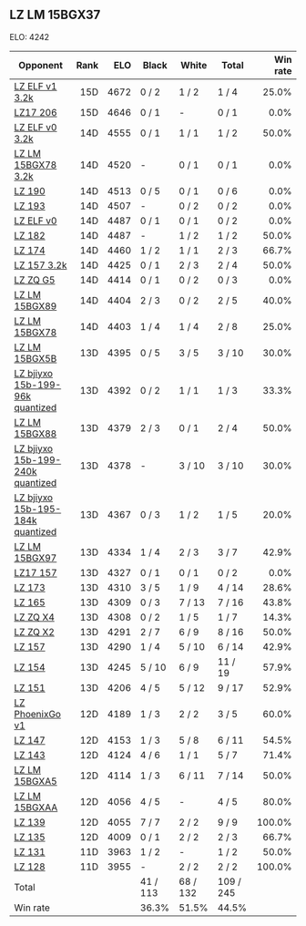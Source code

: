 ## LZ LM 15BGX37 ##

ELO: 4242

Opponent | Rank | ELO | Black | White | Total | Win rate
---------|-----:|----:|-------|-------|-------|-------:
[LZ ELF v1 3.2k](LZ%20ELF%20v1%203.2k.md) | 15D | 4672 | 0 / 2 | 1 / 2 | 1 / 4 | 25.0%
[LZ17 206](LZ17%20206.md) | 15D | 4646 | 0 / 1 | - | 0 / 1 | 0.0%
[LZ ELF v0 3.2k](LZ%20ELF%20v0%203.2k.md) | 14D | 4555 | 0 / 1 | 1 / 1 | 1 / 2 | 50.0%
[LZ LM 15BGX78 3.2k](LZ%20LM%2015BGX78%203.2k.md) | 14D | 4520 | - | 0 / 1 | 0 / 1 | 0.0%
[LZ 190](LZ%20190.md) | 14D | 4513 | 0 / 5 | 0 / 1 | 0 / 6 | 0.0%
[LZ 193](LZ%20193.md) | 14D | 4507 | - | 0 / 2 | 0 / 2 | 0.0%
[LZ ELF v0](LZ%20ELF%20v0.md) | 14D | 4487 | 0 / 1 | 0 / 1 | 0 / 2 | 0.0%
[LZ 182](LZ%20182.md) | 14D | 4487 | - | 1 / 2 | 1 / 2 | 50.0%
[LZ 174](LZ%20174.md) | 14D | 4460 | 1 / 2 | 1 / 1 | 2 / 3 | 66.7%
[LZ 157 3.2k](LZ%20157%203.2k.md) | 14D | 4425 | 0 / 1 | 2 / 3 | 2 / 4 | 50.0%
[LZ ZQ G5](LZ%20ZQ%20G5.md) | 14D | 4414 | 0 / 1 | 0 / 2 | 0 / 3 | 0.0%
[LZ LM 15BGX89](LZ%20LM%2015BGX89.md) | 14D | 4404 | 2 / 3 | 0 / 2 | 2 / 5 | 40.0%
[LZ LM 15BGX78](LZ%20LM%2015BGX78.md) | 14D | 4403 | 1 / 4 | 1 / 4 | 2 / 8 | 25.0%
[LZ LM 15BGX5B](LZ%20LM%2015BGX5B.md) | 13D | 4395 | 0 / 5 | 3 / 5 | 3 / 10 | 30.0%
[LZ bjiyxo 15b-199-96k quantized](LZ%20bjiyxo%2015b-199-96k%20quantized.md) | 13D | 4392 | 0 / 2 | 1 / 1 | 1 / 3 | 33.3%
[LZ LM 15BGX88](LZ%20LM%2015BGX88.md) | 13D | 4379 | 2 / 3 | 0 / 1 | 2 / 4 | 50.0%
[LZ bjiyxo 15b-199-240k quantized](LZ%20bjiyxo%2015b-199-240k%20quantized.md) | 13D | 4378 | - | 3 / 10 | 3 / 10 | 30.0%
[LZ bjiyxo 15b-195-184k quantized](LZ%20bjiyxo%2015b-195-184k%20quantized.md) | 13D | 4367 | 0 / 3 | 1 / 2 | 1 / 5 | 20.0%
[LZ LM 15BGX97](LZ%20LM%2015BGX97.md) | 13D | 4334 | 1 / 4 | 2 / 3 | 3 / 7 | 42.9%
[LZ17 157](LZ17%20157.md) | 13D | 4327 | 0 / 1 | 0 / 1 | 0 / 2 | 0.0%
[LZ 173](LZ%20173.md) | 13D | 4310 | 3 / 5 | 1 / 9 | 4 / 14 | 28.6%
[LZ 165](LZ%20165.md) | 13D | 4309 | 0 / 3 | 7 / 13 | 7 / 16 | 43.8%
[LZ ZQ X4](LZ%20ZQ%20X4.md) | 13D | 4308 | 0 / 2 | 1 / 5 | 1 / 7 | 14.3%
[LZ ZQ X2](LZ%20ZQ%20X2.md) | 13D | 4291 | 2 / 7 | 6 / 9 | 8 / 16 | 50.0%
[LZ 157](LZ%20157.md) | 13D | 4290 | 1 / 4 | 5 / 10 | 6 / 14 | 42.9%
[LZ 154](LZ%20154.md) | 13D | 4245 | 5 / 10 | 6 / 9 | 11 / 19 | 57.9%
[LZ 151](LZ%20151.md) | 13D | 4206 | 4 / 5 | 5 / 12 | 9 / 17 | 52.9%
[LZ PhoenixGo v1](LZ%20PhoenixGo%20v1.md) | 12D | 4189 | 1 / 3 | 2 / 2 | 3 / 5 | 60.0%
[LZ 147](LZ%20147.md) | 12D | 4153 | 1 / 3 | 5 / 8 | 6 / 11 | 54.5%
[LZ 143](LZ%20143.md) | 12D | 4124 | 4 / 6 | 1 / 1 | 5 / 7 | 71.4%
[LZ LM 15BGXA5](LZ%20LM%2015BGXA5.md) | 12D | 4114 | 1 / 3 | 6 / 11 | 7 / 14 | 50.0%
[LZ LM 15BGXAA](LZ%20LM%2015BGXAA.md) | 12D | 4056 | 4 / 5 | - | 4 / 5 | 80.0%
[LZ 139](LZ%20139.md) | 12D | 4055 | 7 / 7 | 2 / 2 | 9 / 9 | 100.0%
[LZ 135](LZ%20135.md) | 12D | 4009 | 0 / 1 | 2 / 2 | 2 / 3 | 66.7%
[LZ 131](LZ%20131.md) | 11D | 3963 | 1 / 2 | - | 1 / 2 | 50.0%
[LZ 128](LZ%20128.md) | 11D | 3955 | - | 2 / 2 | 2 / 2 | 100.0%
Total | | | 41 / 113 | 68 / 132 | 109 / 245 | 
Win rate| | | 36.3% | 51.5% | 44.5% | 
